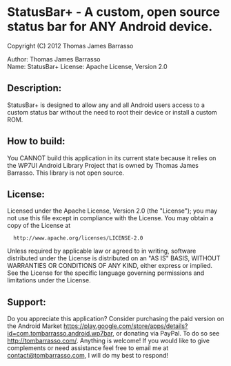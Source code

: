 StatusBar+ - A custom, open source status bar for ANY Android device.
=============

Copyright (C) 2012 Thomas James Barrasso

Author: Thomas James Barrasso  
Name: StatusBar+ 
License: Apache License, Version 2.0  

Description:
-------

StatusBar+ is designed to allow any and all Android users access to a custom status bar without the need to root their device or install a custom ROM.

How to build:
-------

You CANNOT build this application in its current state because it relies on the WP7UI Android Library Project that is owned by Thomas James Barrasso. This library is not open source.

License:
-------

Licensed under the Apache License, Version 2.0 (the "License");
you may not use this file except in compliance with the License.
You may obtain a copy of the License at

      http://www.apache.org/licenses/LICENSE-2.0

Unless required by applicable law or agreed to in writing, software
distributed under the License is distributed on an "AS IS" BASIS,
WITHOUT WARRANTIES OR CONDITIONS OF ANY KIND, either express or implied.
See the License for the specific language governing permissions and
limitations under the License.

Support:
-------

Do you appreciate this application? Consider purchasing the paid version on the Android Market https://play.google.com/store/apps/details?id=com.tombarrasso.android.wp7bar, or donating via PayPal. To do so see http://tombarrasso.com/. Anything is welcome! If you would like to give complements or need assistance feel free to email me at contact@tombarrasso.com, I will do my best to respond!

